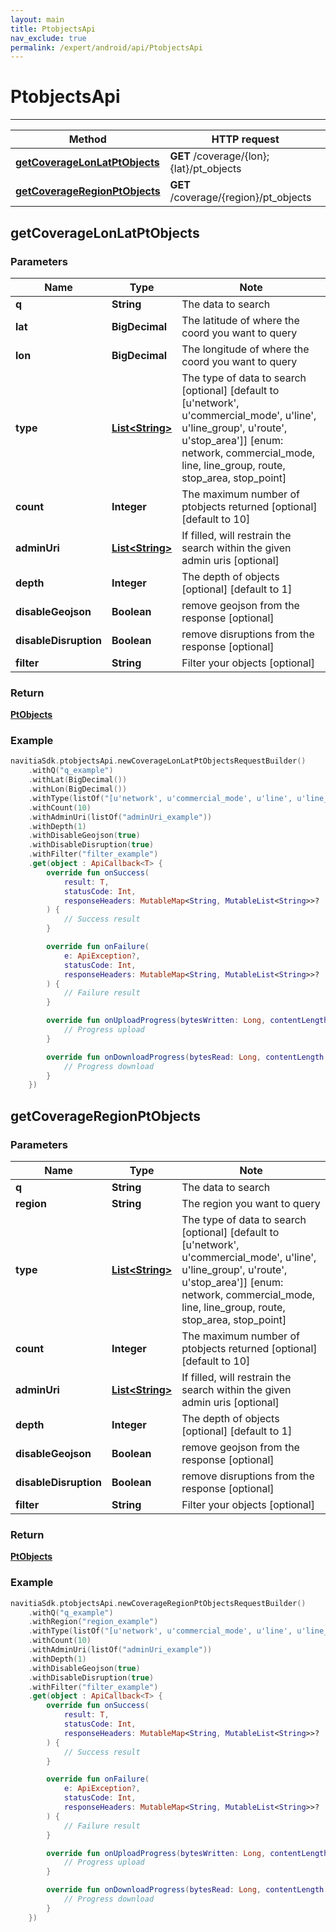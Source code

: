 ```yaml
---
layout: main
title: PtobjectsApi
nav_exclude: true
permalink: /expert/android/api/PtobjectsApi
---
```


# PtobjectsApi

---

Method | HTTP request
------------- | -------------
[**getCoverageLonLatPtObjects**](#getCoverageLonLatPtObjects) | **GET** /coverage/{lon};{lat}/pt_objects
[**getCoverageRegionPtObjects**](#getCoverageRegionPtObjects) | **GET** /coverage/{region}/pt_objects

## **getCoverageLonLatPtObjects**

### Parameters

Name | Type | Note
---- | ---- | ----
**q** | **String**| The data to search 
**lat** | **BigDecimal**|  The latitude of where the coord you want to query 
**lon** | **BigDecimal**|  The longitude of where the coord you want to query 
**type** | [**List&lt;String&gt;**](String.md)| The type of data to search [optional] [default to [u&#39;network&#39;, u&#39;commercial_mode&#39;, u&#39;line&#39;, u&#39;line_group&#39;, u&#39;route&#39;, u&#39;stop_area&#39;]] [enum: network, commercial_mode, line, line_group, route, stop_area, stop_point] 
**count** | **Integer**| The maximum number of ptobjects returned [optional] [default to 10] 
**adminUri** | [**List&lt;String&gt;**](String.md)| If filled, will restrain the search within the given admin uris [optional] 
**depth** | **Integer**| The depth of objects [optional] [default to 1] 
**disableGeojson** | **Boolean**| remove geojson from the response [optional] 
**disableDisruption** | **Boolean**| remove disruptions from the response [optional] 
**filter** | **String**| Filter your objects [optional] 

### Return
[**PtObjects**](../model/PtObjects)

### Example
```kotlin
navitiaSdk.ptobjectsApi.newCoverageLonLatPtObjectsRequestBuilder()
    .withQ("q_example")
    .withLat(BigDecimal())
    .withLon(BigDecimal())
    .withType(listOf("[u'network', u'commercial_mode', u'line', u'line_group', u'route', u'stop_area']"))
    .withCount(10)
    .withAdminUri(listOf("adminUri_example"))
    .withDepth(1)
    .withDisableGeojson(true)
    .withDisableDisruption(true)
    .withFilter("filter_example")
    .get(object : ApiCallback<T> {
        override fun onSuccess(
            result: T,
            statusCode: Int,
            responseHeaders: MutableMap<String, MutableList<String>>?
        ) {
            // Success result
        }

        override fun onFailure(
            e: ApiException?,
            statusCode: Int,
            responseHeaders: MutableMap<String, MutableList<String>>?
        ) {
            // Failure result
        }

        override fun onUploadProgress(bytesWritten: Long, contentLength: Long, done: Boolean) {
            // Progress upload
        }

        override fun onDownloadProgress(bytesRead: Long, contentLength: Long, done: Boolean) {
            // Progress download
        }
    })
```

## **getCoverageRegionPtObjects**

### Parameters

Name | Type | Note
---- | ---- | ----
**q** | **String**| The data to search 
**region** | **String**|  The region you want to query 
**type** | [**List&lt;String&gt;**](String.md)| The type of data to search [optional] [default to [u&#39;network&#39;, u&#39;commercial_mode&#39;, u&#39;line&#39;, u&#39;line_group&#39;, u&#39;route&#39;, u&#39;stop_area&#39;]] [enum: network, commercial_mode, line, line_group, route, stop_area, stop_point] 
**count** | **Integer**| The maximum number of ptobjects returned [optional] [default to 10] 
**adminUri** | [**List&lt;String&gt;**](String.md)| If filled, will restrain the search within the given admin uris [optional] 
**depth** | **Integer**| The depth of objects [optional] [default to 1] 
**disableGeojson** | **Boolean**| remove geojson from the response [optional] 
**disableDisruption** | **Boolean**| remove disruptions from the response [optional] 
**filter** | **String**| Filter your objects [optional] 

### Return
[**PtObjects**](../model/PtObjects)

### Example
```kotlin
navitiaSdk.ptobjectsApi.newCoverageRegionPtObjectsRequestBuilder()
    .withQ("q_example")
    .withRegion("region_example")
    .withType(listOf("[u'network', u'commercial_mode', u'line', u'line_group', u'route', u'stop_area']"))
    .withCount(10)
    .withAdminUri(listOf("adminUri_example"))
    .withDepth(1)
    .withDisableGeojson(true)
    .withDisableDisruption(true)
    .withFilter("filter_example")
    .get(object : ApiCallback<T> {
        override fun onSuccess(
            result: T,
            statusCode: Int,
            responseHeaders: MutableMap<String, MutableList<String>>?
        ) {
            // Success result
        }

        override fun onFailure(
            e: ApiException?,
            statusCode: Int,
            responseHeaders: MutableMap<String, MutableList<String>>?
        ) {
            // Failure result
        }

        override fun onUploadProgress(bytesWritten: Long, contentLength: Long, done: Boolean) {
            // Progress upload
        }

        override fun onDownloadProgress(bytesRead: Long, contentLength: Long, done: Boolean) {
            // Progress download
        }
    })
```

